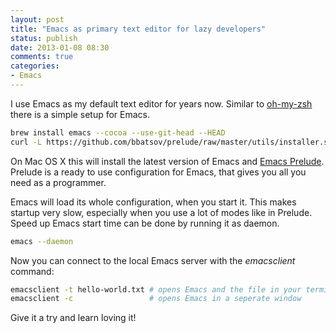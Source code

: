 ```yaml
---
layout: post
title: "Emacs as primary text editor for lazy developers"
status: publish
date: 2013-01-08 08:30
comments: true
categories:
- Emacs
---
```


I use Emacs as my default text editor for years now. Similar to
[oh-my-zsh](https://github.com/robbyrussell/oh-my-zsh) there is a simple setup
for Emacs.

```sh
brew install emacs --cocoa --use-git-head --HEAD
curl -L https://github.com/bbatsov/prelude/raw/master/utils/installer.sh | sh
```

On Mac OS X this will install the latest version of Emacs and
[Emacs Prelude](http://batsov.com/prelude/). Prelude is a ready to use
configuration for Emacs, that gives you all you need as a programmer.

Emacs will load its whole configuration, when you start it. This makes
startup very slow, especially when you use a lot of modes like in Prelude.
Speed up Emacs start time can be done by running it as daemon.

```sh
emacs --daemon
```

Now you can connect to the local Emacs server with the _emacsclient_ command:

```sh
emacsclient -t hello-world.txt # opens Emacs and the file in your terminal
emacsclient -c                 # opens Emacs in a seperate window
```

Give it a try and learn loving it!

